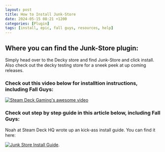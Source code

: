 ```yaml
---
layout: post
title: How to Install Junk-Store
date: 2024-05-15 08:21 +1200
categories: [Plugin]
tags: [install, epic, fall guys, resources, help]
---
```



## Where you can find the Junk-Store plugin:

Simply head over to the Decky store and find Junk-Store and click install. Also check out the decky testing store for a sneek peek at up coming releases.

### Check out this video below for installtion instructions, including Fall Guys:

[![Steam Deck Gaming's awesome video](https://i.ytimg.com/vi/u9Z66HMD31Y/hqdefault.jpg)](https://www.youtube.com/watch?v=tgc7yiKtpW0?si=u9Z66HMD31Y)

### Check out step by step guide in this article below, including Fall Guys:

Noah at Steam Deck HQ wrote up an kick-ass install guide. You can find it here:

[![Junk Store Install Guide](https://steamdeckhq.com/wp-content/uploads/2024/04/JunkStoreLibrary.jpg)](https://steamdeckhq.com/tips-and-guides/how-to-integrate-epic-games-into-steam-deck-library/?utm_source=dlvr.it&utm_medium=twitter).
